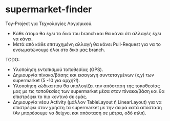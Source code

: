 # supermarket-finder
Toy-Project για Τεχνολογίες Λογισμικού.

- Κάθε άτομο θα έχει το δικό του branch και θα κάνει ότι αλλαγές έχει να κάνει.
- Μετά από κάθε επιτυχημένη αλλαγή θα κάνει Pull-Request για να το ενσωματώνουμε όλοι στο δικό μας branch.

TODO:

- Υλοποίηση εντοπισμού τοποθεσίας (GPS).
- Δημιουργία πίνακα/βάσης και εισαγωγή συντεταγμένων (x,y) των supermarket (5 -10 για αρχή?!).
- Υλοποίηση κώδικα που θα υπολογίζει την απόσταση της τοποθεσίας μας με τις τοποθεσίες των supermarket μέσα στον πίνακα/βάση
  και θα επιστρέφει το πιο κοντινό σε εμάς.
- Δημιουργία νέου Activity (μάλλον TableLayout ή LinearLayout) για να επιστρέφει στον χρήστη τα supermarket με την σειρά
  κατά απόσταση (Αν μπορέσουμε να δείχνει και απόσταση σε μέτρα, οδό κτλπ).



